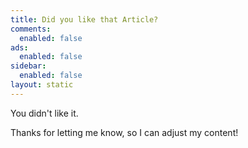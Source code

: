 ```yaml
---
title: Did you like that Article?
comments: 
  enabled: false
ads: 
  enabled: false
sidebar:
  enabled: false
layout: static
---
```


You didn't like it.  

Thanks for letting me know, so I can adjust my content!